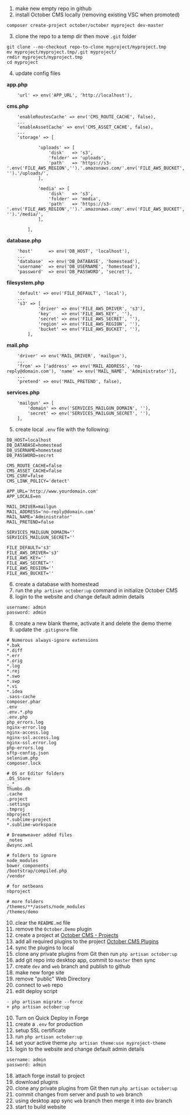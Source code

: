 1. make new empty repo in github
2. install October CMS locally (removing existing VSC when promoted)
```
composer create-project october/october myproject dev-master
```
3. clone the repo to a temp dir then move `.git` folder
```
git clone --no-checkout repo-to-clone myproject/myproject.tmp
mv myproject/myproject.tmp/.git myproject/
rmdir myproject/myproject.tmp
cd myproject
```
4. update config files

**app.php**
```
    'url' => env('APP_URL', 'http://localhost'),
```
**cms.php**
```
	'enableRoutesCache' => env('CMS_ROUTE_CACHE', false),
	...
	'enableAssetCache' => env('CMS_ASSET_CACHE', false),
	...
	'storage' => [
	
	        'uploads' => [
	            'disk'   => 's3',
	            'folder' => 'uploads',
	            'path'   => 'https://s3-'.env('FILE_AWS_REGION','').'.amazonaws.com/'.env('FILE_AWS_BUCKET', '').'/uploads/',
	        ],
	
	        'media' => [
	            'disk'   => 's3',
	            'folder' => 'media',
	            'path'   => 'https://s3-'.env('FILE_AWS_REGION','').'.amazonaws.com/'.env('FILE_AWS_BUCKET', '').'/media/',
	        ],
	
	    ],
```
**database.php**
```
	'host'      => env('DB_HOST', 'localhost'),
	...
	'database'  => env('DB_DATABASE', 'homestead'),
	'username'  => env('DB_USERNAME', 'homestead'),
	'password'  => env('DB_PASSWORD', 'secret'),
```
**filesystem.php**
```
	'default' => env('FILE_DEFAULT', 'local'),
	...
	's3' => [
            'driver' => env('FILE_AWS_DRIVER', 's3'),
            'key'    => env('FILE_AWS_KEY', ''),
            'secret' => env('FILE_AWS_SECRET', ''),
            'region' => env('FILE_AWS_REGION', ''),
            'bucket' => env('FILE_AWS_BUCKET', ''),
        ],
```
**mail.php**
```
	'driver' => env('MAIL_DRIVER', 'mailgun'),
	...
	'from' => ['address' => env('MAIL_ADDRESS', 'no-reply@domain.com'), 'name' => env('MAIL_NAME', 'Administrator')],
	...
	'pretend' => env('MAIL_PRETEND', false),
```
**services.php**
```
	'mailgun' => [
		'domain' => env('SERVICES_MAILGUN_DOMAIN', ''),
		'secret' => env('SERVICES_MAILGUN_SECRET', ''),
	],
```
5. create local `.env` file with the following:
```
DB_HOST=localhost
DB_DATABASE=homestead
DB_USERNAME=homestead
DB_PASSWORD=secret

CMS_ROUTE_CACHE=false
CMS_ASSET_CACHE=false
CMS_CSRF=false
CMS_LINK_POLICY='detect'

APP_URL='http://www.yourdomain.com'
APP_LOCALE=en

MAIL_DRIVER=mailgun
MAIL_ADDRESS='no-reply@domain.com'
MAIL_NAME='Administrator'
MAIL_PRETEND=false

SERVICES_MAILGUN_DOMAIN=''
SERVICES_MAILGUN_SECRET=''

FILE_DEFAULT='s3'
FILE_AWS_DRIVER='s3'
FILE_AWS_KEY=''
FILE_AWS_SECRET=''
FILE_AWS_REGION=''
FILE_AWS_BUCKET=''
```

6. create a database with homestead
6. run the `php artisan october:up` command in initialize October CMS
7. login to the website and change default admin details
```
username: admin
password: admin
```
8. create a new blank theme, activate it and delete the demo theme
9. update the `.gitignore` file
```
# Numerous always-ignore extensions
*.bak
*.diff
*.err
*.orig
*.log
*.rej
*.swo
*.swp
*.vi
*.idea
.sass-cache
composer.phar
.env
.env.*.php
.env.php
php_errors.log
nginx-error.log
nginx-access.log
nginx-ssl.access.log
nginx-ssl.error.log
php-errors.log
sftp-config.json
selenium.php
composer.lock

# OS or Editor folders
.DS_Store
._*
Thumbs.db
.cache
.project
.settings
.tmproj
nbproject
*.sublime-project
*.sublime-workspace

# Dreamweaver added files
_notes
dwsync.xml

# folders to ignore
node_modules
bower_components
/bootstrap/compiled.php
/vendor

# for netbeans
nbproject

# more folders
/themes/**/assets/node_modules
/themes/demo
```
10. clear the `README.md` file
11. remove the `October.Demo` plugin
12. create a project at [October CMS - Projects](https://octobercms.com/account/project/dashboard)
13. add all required plugins to the project [October CMS Plugins](https://octobercms.com/plugins)
14. sync the plugins to local
15. clone any private plugins from Git then run `php artisan october:up`
16. add git repo into desktop app, commit to `master` then sync
17. create `dev` and `web` branch and publish to github
4. make new forge site
5. remove "public" Web Directory
7. connect to `web` repo
9. edit deploy script
```
- php artisan migrate --force
+ php artisan october:up
```
10. Turn on Quick Deploy in Forge
14. create a `.env` for production
15. setup SSL certificate
14. run `php artisan october:up`
16. set your active theme `php artisan theme:use myproject-theme`
17. login to the website and change default admin details
```
username: admin
password: admin
```
18. attach forge install to project
19. download plugins
20. clone any private plugins from Git then run `php artisan october:up`
1. commit changes from server and push to `web` branch
2. using desktop app sync `web` branch then merge it into `dev` branch
3. start to build website
